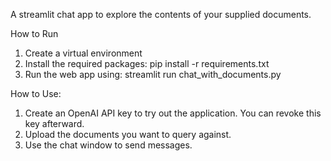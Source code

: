 A streamlit chat app to explore the contents of your supplied documents.

How to Run
1. Create a virtual environment
2. Install the required packages: pip install -r requirements.txt
3. Run the web app using: streamlit run chat_with_documents.py

How to Use:
1. Create an OpenAI API key to try out the application. You can revoke this key afterward.
2. Upload the documents you want to query against.
3. Use the chat window to send messages.
